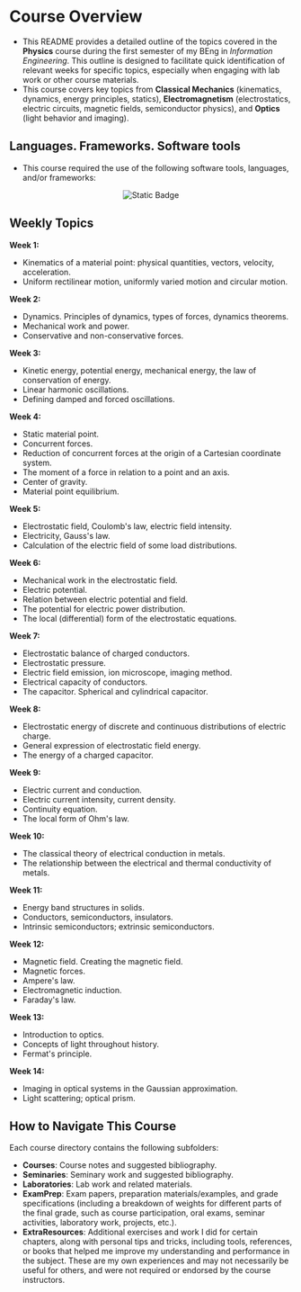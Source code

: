 # Course Overview

- This README provides a detailed outline of the topics covered in the **Physics** course during the first semester of my BEng in _Information Engineering_. This outline is designed to facilitate quick identification of relevant weeks for specific topics, especially when engaging with lab work or other course materials.
- This course covers key topics from **Classical Mechanics** (kinematics, dynamics, energy principles, statics), **Electromagnetism** (electrostatics, electric circuits, magnetic fields, semiconductor physics), and **Optics** (light behavior and imaging).

## Languages. Frameworks. Software tools

- This course required the use of the following software tools, languages, and/or frameworks:

<div align="center">
  
<p>
<img alt="Static Badge" src="https://img.shields.io/badge/MicrosoftTeams-%236264A7?style=for-the-badge&logo=microsoftteams&logoColor=white">
</p>
  
</div>

## Weekly Topics

**Week 1:** 
- Kinematics of a material point: physical quantities, vectors, velocity, acceleration.
- Uniform rectilinear motion, uniformly varied motion and circular motion.

**Week 2:**
- Dynamics. Principles of dynamics, types of forces, dynamics theorems.
- Mechanical work and power.
- Conservative and non-conservative forces.

**Week 3:**
- Kinetic energy, potential energy, mechanical energy, the law of conservation of energy.
- Linear harmonic oscillations.
- Defining damped and forced oscillations.

**Week 4:**
- Static material point.
- Concurrent forces.
- Reduction of concurrent forces at the origin of a Cartesian
coordinate system.
- The moment of a force in relation to a point and an axis.
- Center of gravity.
- Material point equilibrium.

**Week 5:**
- Electrostatic field, Coulomb's law, electric field intensity.
- Electricity, Gauss's law.
- Calculation of the electric field of some load distributions.

**Week 6:**
- Mechanical work in the electrostatic field.
- Electric potential.
- Relation between electric potential and field.
- The potential for electric power distribution.
- The local (differential) form of the electrostatic equations.

**Week 7:**
- Electrostatic balance of charged conductors.
- Electrostatic pressure.
- Electric field emission, ion microscope, imaging method.
- Electrical capacity of conductors.
- The capacitor. Spherical and cylindrical capacitor.

**Week 8:**
- Electrostatic energy of discrete and continuous distributions of electric charge.
- General expression of electrostatic field energy.
- The energy of a charged capacitor.

**Week 9:**
- Electric current and conduction.
- Electric current intensity, current density.
- Continuity equation.
- The local form of Ohm's law.

**Week 10:**
- The classical theory of electrical conduction in metals.
- The relationship between the electrical and thermal conductivity of metals.

**Week 11:**
- Energy band structures in solids.
- Conductors, semiconductors, insulators.
- Intrinsic semiconductors; extrinsic semiconductors.

**Week 12:**
- Magnetic field. Creating the magnetic field.
- Magnetic forces.
- Ampere's law.
- Electromagnetic induction.
- Faraday's law.

**Week 13:**
- Introduction to optics.
- Concepts of light throughout history.
- Fermat's principle.

**Week 14:**
- Imaging in optical systems in the Gaussian approximation.
- Light scattering; optical prism.

## How to Navigate This Course

Each course directory contains the following subfolders:

- **Courses**: Course notes and suggested bibliography.
- **Seminaries**: Seminary work and suggested bibliography.
- **Laboratories**: Lab work and related materials.
- **ExamPrep**: Exam papers, preparation materials/examples, and grade specifications (including a breakdown of weights for different parts of the final grade, such as course participation, oral exams, seminar activities, laboratory work, projects, etc.).
- **ExtraResources**: Additional exercises and work I did for certain chapters, along with personal tips and tricks, including tools, references, or books that helped me improve my understanding and performance in the subject. These are my own experiences and may not necessarily be useful for others, and were not required or endorsed by the course instructors.


